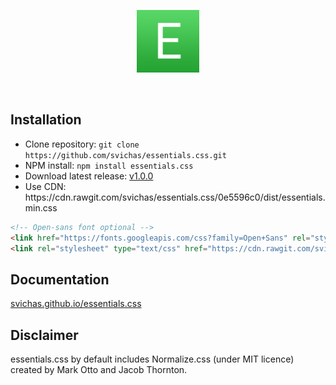 <p align="center">
	<img src="essentials.png" alt="Essentials.css" width=100 height=100>
</p>

<br>

## Installation

<ul>
	<li>Clone repository: <code>git clone https://github.com/svichas/essentials.css.git</code></li>
	<li>NPM install: <code>npm install essentials.css</code></li>
	<li>Download latest release: <a href="https://github.com/svichas/essentials.css/releases/tag/1.0.0">v1.0.0</a></li>
	<li>Use CDN: https://cdn.rawgit.com/svichas/essentials.css/0e5596c0/dist/essentials.min.css</li>
</ul>

```html
<!-- Open-sans font optional -->
<link href="https://fonts.googleapis.com/css?family=Open+Sans" rel="stylesheet">
<link rel="stylesheet" type="text/css" href="https://cdn.rawgit.com/svichas/essentials.css/0e5596c0/dist/essentials.min.css">
```


## Documentation

<a href="https://svichas.github.io/essentials.css/">svichas.github.io/essentials.css</a>


## Disclaimer

<p>
	essentials.css by default includes Normalize.css (under MIT licence) created by Mark Otto and Jacob Thornton.
</p>